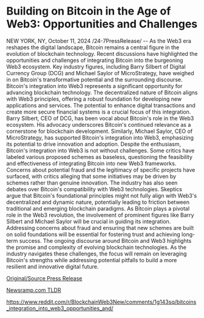 # Building on Bitcoin in the Age of Web3: Opportunities and Challenges

NEW YORK, NY, October 11, 2024 /24-7PressRelease/ -- As the Web3 era reshapes the digital landscape, Bitcoin remains a central figure in the evolution of blockchain technology. Recent discussions have highlighted the opportunities and challenges of integrating Bitcoin into the burgeoning Web3 ecosystem. Key industry figures, including Barry Silbert of Digital Currency Group (DCG) and Michael Saylor of MicroStrategy, have weighed in on Bitcoin's transformative potential and the surrounding discourse.  Bitcoin's integration into Web3 represents a significant opportunity for advancing blockchain technology. The decentralized nature of Bitcoin aligns with Web3 principles, offering a robust foundation for developing new applications and services. The potential to enhance digital transactions and create more secure financial systems is a crucial focus of this integration.   Barry Silbert, CEO of DCG, has been vocal about Bitcoin's role in the Web3 ecosystem. His advocacy underscores Bitcoin's continued relevance as a cornerstone for blockchain development. Similarly, Michael Saylor, CEO of MicroStrategy, has supported Bitcoin's integration into Web3, emphasizing its potential to drive innovation and adoption.   Despite the enthusiasm, Bitcoin's integration into Web3 is not without challenges. Some critics have labeled various proposed schemes as baseless, questioning the feasibility and effectiveness of integrating Bitcoin into new Web3 frameworks. Concerns about potential fraud and the legitimacy of specific projects have surfaced, with critics alleging that some initiatives may be driven by schemes rather than genuine innovation.   The industry has also seen debates over Bitcoin's compatibility with Web3 technologies. Skeptics argue that Bitcoin's foundational principles might not fully align with Web3's decentralized and dynamic nature, potentially leading to friction between traditional and emerging blockchain paradigms.   As Bitcoin plays a pivotal role in the Web3 revolution, the involvement of prominent figures like Barry Silbert and Michael Saylor will be crucial in guiding its integration. Addressing concerns about fraud and ensuring that new schemes are built on solid foundations will be essential for fostering trust and achieving long-term success.   The ongoing discourse around Bitcoin and Web3 highlights the promise and complexity of evolving blockchain technologies. As the industry navigates these challenges, the focus will remain on leveraging Bitcoin's strengths while addressing potential pitfalls to build a more resilient and innovative digital future. 

[Original/Source Press Release](https://www.24-7pressrelease.com/press-release/515175/building-on-bitcoin-in-the-age-of-web3-opportunities-and-challenges)
                    

[Newsramp.com TLDR](None) 

https://www.reddit.com/r/BlockchainWeb3New/comments/1g143sq/bitcoins_integration_into_web3_opportunities_and/